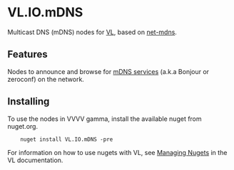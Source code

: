# VL.IO.mDNS

Multicast DNS (mDNS) nodes for [VL](https://visualprogramming.net/), based on [net-mdns](https://github.com/jdomnitz/net-mdns/).

## Features

Nodes to announce and browse for [mDNS services](https://en.wikipedia.org/wiki/Multicast_DNS) (a.k.a Bonjour or zeroconf) on the network.

## Installing

To use the nodes in VVVV gamma, install the available nuget from nuget.org.

```
    nuget install VL.IO.mDNS -pre
```


For information on how to use nugets with VL, see [Managing Nugets](https://thegraybook.vvvv.org/reference/libraries/dependencies.html#manage-nugets) in the VL documentation. 
